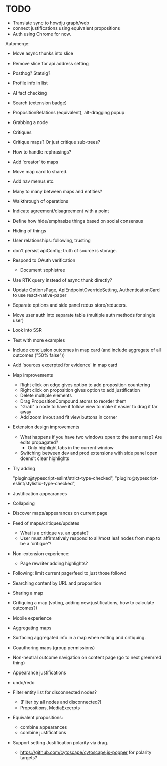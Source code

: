 # TODO

- Translate sync to howdju graph/web
- connect justifications using equivalent propositions
- Auth using Chrome for now.

Automerge:

- Move async thunks into slice
- Remove slice for api address setting
- Posthog? Statsig?

- Profile info in list
- AI fact checking
- Search (extension badge)
- PropositionRelations (equivalent), alt-dragging popup
- Grabbing a node
- Critiques

- Critique maps? Or just critique sub-trees?
- How to handle rephrasings?

- Add 'creator' to maps
- Move map card to shared.
- Add nav menus etc.
- Many to many between maps and entities?

- Walkthrough of operations
- Indicate agreement/disagreement with a point
- Define how hide/emphasize things based on social consensus
- Hiding of things
- User relationships: following, trusting

- don't persist apiConfig; truth of source is storage.
- Respond to OAuth verification
  - Document sophistree
- Use RTK query instead of async thunk directly?
- Update OptionsPage, ApiEndpointOverrideSetting, AuthenticationCard to use react-native-paper
- Separate options and side panel redux store/reducers.
- Move user auth into separate table (multiple auth methods for single user)
- Look into SSR

- Test with more examples

- Include conclusion outcomes in map card (and include aggregate of all outcomes ("50% false"))
- Add 'sources excerpted for evidence' in map card

- Map improvements

  - Right click on edge gives option to add proposition countering
  - Right click on proposition gives option to add justification
  - Delete multiple elements
  - Drag PropositionCompound atoms to reorder them
  - "Grab" a node to have it follow view to make it easier to drag it far away
  - Add zoom in/out and fit view buttons in corner

- Extension design improvements

  - What happens if you have two windows open to the same map? Are edits propagated?
    - Only highlight tabs in the current window
  - Switching between dev and prod extensions with side panel open doens't clear highlights

- Try adding

  "plugin:@typescript-eslint/strict-type-checked",
  "plugin:@typescript-eslint/stylistic-type-checked",

- Justification appearances
- Collapsing

- Discover maps/appearances on current page
- Feed of maps/critiques/updates
  - What is a critique vs. an update?
  - User must affirmatively respond to all/most leaf nodes from map to be a 'critique'?
- Non-extension experience:

  - Page rewriter adding highlights?

- Following: limit current page/feed to just those followd

- Searching content by URL and proposition

- Sharing a map
- Critiquing a map (voting, adding new justifications, how to calculate outcomes?)
- Mobile experience
- Aggregating maps
- Surfacing aggregated info in a map when editing and critiquing.
- Coauthoring maps (group permissions)

- Non-neutral outcome navigation on content page (go to next green/red thing)
- Appearance justifications
- undo/redo

- Filter entity list for disconnected nodes?
  - (Filter by all nodes and disconnected?)
  - Propositions, MediaExcerpts
- Equivalent propositions:
  - combine appearances
  - combine justifications
- Support setting Justification polarity via drag.
  - https://github.com/cytoscape/cytoscape.js-popper for polarity targets?
